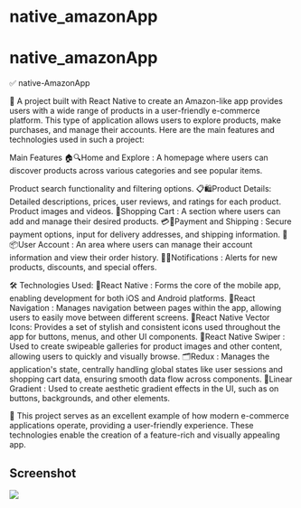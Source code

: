# native_amazonApp

# native_amazonApp

✅ native-AmazonApp

📱 A project built with React Native to create an Amazon-like app provides users with a wide range of products in a user-friendly e-commerce platform. This type of application allows users to explore products, make purchases, and manage their accounts. Here are the main features and technologies used in such a project:

Main Features
🏠🔍Home and Explore :
A homepage where users can discover products across various categories and see popular items.

Product search functionality and filtering options.
📋🛍️Product Details:
Detailed descriptions, prices, user reviews, and ratings for each product.
Product images and videos.
🛒Shopping Cart :
A section where users can add and manage their desired products.
💳🚚Payment and Shipping :
Secure payment options, input for delivery addresses, and shipping information.
👤📦User Account :
An area where users can manage their account information and view their order history.
🔔📢Notifications :
Alerts for new products, discounts, and special offers.

🛠 Technologies Used:
📱React Native :
Forms the core of the mobile app, enabling development for both iOS and Android platforms.
🧭React Navigation :
Manages navigation between pages within the app, allowing users to easily move between different screens.
🎨React Native Vector Icons:
Provides a set of stylish and consistent icons used throughout the app for buttons, menus, and other UI components.
📜React Native Swiper :
Used to create swipeable galleries for product images and other content, allowing users to quickly and visually browse.
🗂️Redux :
Manages the application's state, centrally handling global states like user sessions and shopping cart data, ensuring smooth data flow across components.
🌈Linear Gradient :
Used to create aesthetic gradient effects in the UI, such as on buttons, backgrounds, and other elements.

📲 This project serves as an excellent example of how modern e-commerce applications operate, providing a user-friendly experience. These technologies enable the creation of a feature-rich and visually appealing app.

## Screenshot

![](./src/assets/amazonApp.gif)
